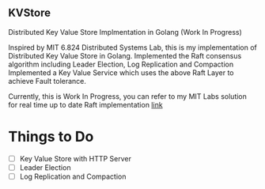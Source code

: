 ## KVStore

Distributed Key Value Store Implmentation in Golang (Work In Progress)

Inspired by MIT 6.824 Distributed Systems Lab, this is my implementation of Distributed Key Value Store in Golang.
Implemented the Raft consensus algorithm including Leader Election, Log Replication and Compaction
Implemented a Key Value Service which uses the above Raft Layer to achieve Fault tolerance.

Currently, this is Work In Progress, you can refer to my MIT Labs solution for real time up to date Raft implementation [link](https://github.com/sunkadshreyas/6.824)

# Things to Do

- [ ] Key Value Store with HTTP Server
- [ ] Leader Election
- [ ] Log Replication and Compaction